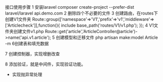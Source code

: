 接口使用步骤
1 安装laravel
composer create-project --prefer-dist laravel/laravel api.demo.com
2 删除四个不必要的文件
3 创建路由，在routes下创建V1文件夹
Route::group(['namespace'=>'V1','prefix'=>'v1','middleware'=>['Articlecheck']],function(){
    include base_path('routes/V1/v1.php');
});
4 V1文件夹创建文件v1.php
Route::get('article','ArticleController@article')->name('api.v1.article');
5 创建模型和迁移文件
 php artisan make:model Article -m
6创建表和填充数据

7 创建控制器，实现增删改查

8 添加验证，就是中间件，实现验证功能。

* 实现抛异常处理



